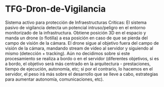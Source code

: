 # TFG-Dron-de-Vigilancia
Sistema activo para protección de Infraestructuras Críticas: El sistema pasivo de vigilancia detecta un potencial intruso/peligro en el entorno monitorizado de la infrastructura. Obtiene posición 3D en el espacio y manda un drone (o flotilla) a esa posición en caso de que se pierda del campo de visión de la cámara. El drone sigue al objetivo fuera del campo de visión de la cámara, mandando stream de vídeo al servidor y siguiendo al mismo (detección + tracking). Aún no decidimos sobre si este procesamiento se realiza a bordo o en el servidor (diferentes objetivos, si es a bordo, el objetivo será más centrado en la arquitectura - prestaciones, tiempo de ejecución, autonomía, etc; si por el contrario, lo hacemos en el servidor, el peso irá más sobre el desarrollo que se lleve a cabo, estrategias para aumentar autonomía, comunicaciones, etc).
